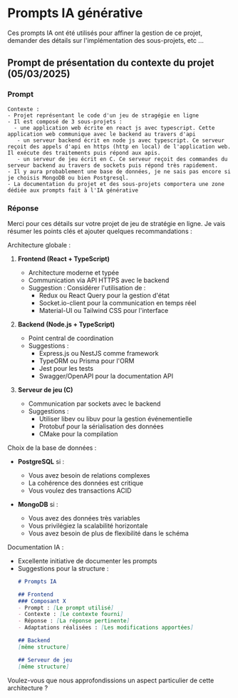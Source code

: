 # Prompts IA générative
Ces prompts IA ont été utilisés pour affiner la gestion de ce projet, demander des détails sur l'implémentation des sous-projets, etc ...

## Prompt de présentation du contexte du projet (05/03/2025)
### Prompt

```
Contexte : 
- Projet représentant le code d'un jeu de stragégie en ligne
- Il est composé de 3 sous-projets :
  - une application web écrite en react js avec typescript. Cette application web communique avec le backend au travers d'api
   - un serveur backend écrit en node js avec typescript. Ce serveur reçoit des appels d'api en https (http en local) de l'application web. Il exécute des traitements puis répond aux apis. 
   - un serveur de jeu écrit en C. Ce serveur reçoit des commandes du serveur backend au travers de sockets puis répond très rapidement.
- Il y aura probablement une base de données, je ne sais pas encore si je choisis MongoDB ou bien Postgresql.
- La documentation du projet et des sous-projets comportera une zone dédiée aux prompts fait à l'IA générative
```
### Réponse

Merci pour ces détails sur votre projet de jeu de stratégie en ligne. Je vais résumer les points clés et ajouter quelques recommandations :

Architecture globale :
1. **Frontend (React + TypeScript)**
   - Architecture moderne et typée
   - Communication via API HTTPS avec le backend
   - Suggestion : Considérer l'utilisation de :
     - Redux ou React Query pour la gestion d'état
     - Socket.io-client pour la communication en temps réel
     - Material-UI ou Tailwind CSS pour l'interface

2. **Backend (Node.js + TypeScript)**
   - Point central de coordination
   - Suggestions :
     - Express.js ou NestJS comme framework
     - TypeORM ou Prisma pour l'ORM
     - Jest pour les tests
     - Swagger/OpenAPI pour la documentation API

3. **Serveur de jeu (C)**
   - Communication par sockets avec le backend
   - Suggestions :
     - Utiliser libev ou libuv pour la gestion événementielle
     - Protobuf pour la sérialisation des données
     - CMake pour la compilation

Choix de la base de données :
- **PostgreSQL** si :
  - Vous avez besoin de relations complexes
  - La cohérence des données est critique
  - Vous voulez des transactions ACID

- **MongoDB** si :
  - Vous avez des données très variables
  - Vous privilégiez la scalabilité horizontale
  - Vous avez besoin de plus de flexibilité dans le schéma

Documentation IA :
- Excellente initiative de documenter les prompts
- Suggestions pour la structure :
  ```markdown
  # Prompts IA
  
  ## Frontend
  ### Composant X
  - Prompt : [Le prompt utilisé]
  - Contexte : [Le contexte fourni]
  - Réponse : [La réponse pertinente]
  - Adaptations réalisées : [Les modifications apportées]
  
  ## Backend
  [même structure]
  
  ## Serveur de jeu
  [même structure]
  ```

Voulez-vous que nous approfondissions un aspect particulier de cette architecture ?



